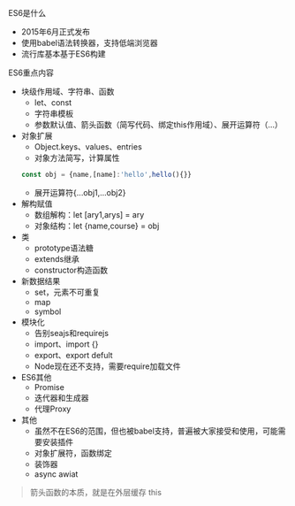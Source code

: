 ES6是什么
* 2015年6月正式发布
* 使用babel语法转换器，支持低端浏览器
* 流行库基本基于ES6构建

ES6重点内容
* 块级作用域、字符串、函数
  * let、const
  * 字符串模板
  * 参数默认值、箭头函数（简写代码、绑定this作用域）、展开运算符（...）
* 对象扩展
  * Object.keys、values、entries
  * 对象方法简写，计算属性 
  ```js
  const obj = {name,[name]:'hello',hello(){}}
  ```
  * 展开运算符{...obj1,...obj2}
* 解构赋值
  * 数组解构：let [ary1,arys] = ary
  * 对象结构：let {name,course} = obj
* 类
  * prototype语法糖
  * extends继承
  * constructor构造函数
* 新数据结果
  * set，元素不可重复
  * map
  * symbol
* 模块化
  * 告别seajs和requirejs
  * import、import {}
  * export、export defult
  * Node现在还不支持，需要require加载文件
* ES6其他
  * Promise
  * 迭代器和生成器
  * 代理Proxy
* 其他
  * 虽然不在ES6的范围，但也被babel支持，普遍被大家接受和使用，可能需要安装插件
  * 对象扩展符，函数绑定
  * 装饰器
  * async awiat

> 箭头函数的本质，就是在外层缓存 this